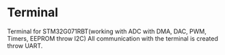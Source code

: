 # Terminal
Terminal for STM32G071RBT(working with ADC with DMA, DAC, PWM, Timers, EEPROM throw I2C)
All communication with the terminal is created throw UART.
